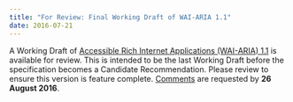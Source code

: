 ```yaml
---
title: "For Review: Final Working Draft of WAI-ARIA 1.1"
date: 2016-07-21
---
```

<p>A Working Draft of <a href="http://www.w3.org/TR/2016/WD-wai-aria-1.1-20160721/">Accessible Rich Internet Applications (WAI-ARIA) 1.1</a> is available for review. This is intended to be the last Working Draft before the specification becomes a Candidate Recommendation. Please review to ensure this version is feature complete. <a href="https://www.w3.org/WAI/ARIA/contribute">Comments</a> are requested by <strong>26 August 2016</strong>.</p>